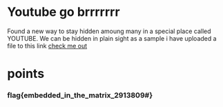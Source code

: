 # Youtube go brrrrrrr
Found a new way to stay hidden amoung many in a special place called YOUTUBE. We can be hidden in plain  sight as a sample i have uploaded a file to this link 
[check me out](https://youtube)
# points
### flag{embedded_in_the_matrix_2913809#}
#